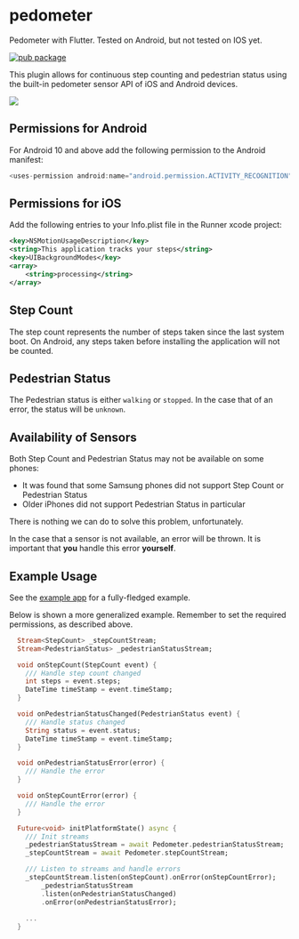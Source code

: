 # pedometer

Pedometer with Flutter. Tested on Android, but not tested on IOS yet.

[![pub package](https://img.shields.io/pub/v/pedometer.svg)](https://pub.dartlang.org/packages/pedometer)

This plugin allows for continuous step counting and pedestrian status using the built-in pedometer sensor API of iOS and Android devices.

![](https://raw.githubusercontent.com/cph-cachet/flutter-plugins/master/packages/pedometer/imgs/screenshots.png)

## Permissions for Android
For Android 10 and above add the following permission to the Android manifest:

```dart
<uses-permission android:name="android.permission.ACTIVITY_RECOGNITION" />
```

## Permissions for iOS
Add the following entries to your Info.plist file in the Runner xcode project:

```xml
<key>NSMotionUsageDescription</key>
<string>This application tracks your steps</string>
<key>UIBackgroundModes</key>
<array>
    <string>processing</string>
</array>
```

## Step Count
The step count represents the number of steps taken since the last system boot. 
On Android, any steps taken before installing the application will not be counted.

## Pedestrian Status
The Pedestrian status is either `walking` or `stopped`. In the case that of an error, 
the status will be `unknown`.

## Availability of Sensors
Both Step Count and Pedestrian Status may not be available on some phones:

* It was found that some Samsung phones did not support Step Count or Pedestrian Status
* Older iPhones did not support Pedestrian Status in particular 

There is nothing we can do to solve this problem, unfortunately.

In the case that a sensor is not available, an error will be thrown. It is important that **you** handle this error **yourself**.
## Example Usage

See the [example app](https://github.com/cph-cachet/flutter-plugins/blob/master/packages/pedometer/example/lib/main.dart) for a fully-fledged example.

Below is shown a more generalized example. Remember to set the required permissions, as described above.

``` dart
  Stream<StepCount> _stepCountStream;
  Stream<PedestrianStatus> _pedestrianStatusStream;

  void onStepCount(StepCount event) {
    /// Handle step count changed
    int steps = event.steps;
    DateTime timeStamp = event.timeStamp;
  }

  void onPedestrianStatusChanged(PedestrianStatus event) {
    /// Handle status changed
    String status = event.status;
    DateTime timeStamp = event.timeStamp;
  }

  void onPedestrianStatusError(error) {
    /// Handle the error
  }

  void onStepCountError(error) {
    /// Handle the error
  }

  Future<void> initPlatformState() async {
    /// Init streams
    _pedestrianStatusStream = await Pedometer.pedestrianStatusStream;
    _stepCountStream = await Pedometer.stepCountStream;

    /// Listen to streams and handle errors
    _stepCountStream.listen(onStepCount).onError(onStepCountError);
        _pedestrianStatusStream
        .listen(onPedestrianStatusChanged)
        .onError(onPedestrianStatusError);
    
    ...
  }
```


